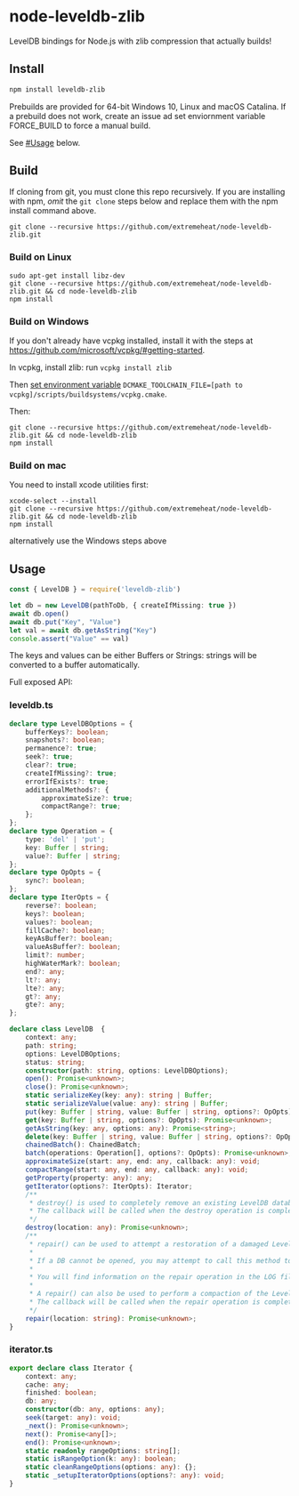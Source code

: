 # node-leveldb-zlib
LevelDB bindings for Node.js with zlib compression that actually builds!

## Install

```sh
npm install leveldb-zlib
```

Prebuilds are provided for 64-bit Windows 10, Linux and macOS Catalina. If a prebuild does not work, create an issue ad set enviornment variable FORCE_BUILD to force a manual build.

See [#Usage](#Usage) below.

## Build

If cloning from git, you must clone this repo recursively. If you are installing with npm, *omit* the `git clone` steps below and replace them with the npm install command above.

`git clone --recursive https://github.com/extremeheat/node-leveldb-zlib.git`


### Build on Linux
```
sudo apt-get install libz-dev
git clone --recursive https://github.com/extremeheat/node-leveldb-zlib.git && cd node-leveldb-zlib
npm install
```
### Build on Windows

If you don't already have vcpkg installed, install it with the steps at https://github.com/microsoft/vcpkg/#getting-started.

In vcpkg, install zlib: run `vcpkg install zlib`

Then [set environment variable](https://www.onmsft.com/how-to/how-to-set-an-environment-variable-in-windows-10) `DCMAKE_TOOLCHAIN_FILE=[path to vcpkg]/scripts/buildsystems/vcpkg.cmake`.

Then:
```
git clone --recursive https://github.com/extremeheat/node-leveldb-zlib.git && cd node-leveldb-zlib
npm install
```

### Build on mac

You need to install xcode utilities first:

```
xcode-select --install
git clone --recursive https://github.com/extremeheat/node-leveldb-zlib.git && cd node-leveldb-zlib
npm install
```

alternatively use the Windows steps above

## Usage


```ts
const { LevelDB } = require('leveldb-zlib')

let db = new LevelDB(pathToDb, { createIfMissing: true })
await db.open()
await db.put("Key", "Value")
let val = await db.getAsString("Key")
console.assert("Value" == val)
```

The keys and values can be either Buffers or Strings: strings will be converted to a buffer automatically.

Full exposed API:
### leveldb.ts
```ts
declare type LevelDBOptions = {
    bufferKeys?: boolean;
    snapshots?: boolean;
    permanence?: true;
    seek?: true;
    clear?: true;
    createIfMissing?: true;
    errorIfExists?: true;
    additionalMethods?: {
        approximateSize?: true;
        compactRange?: true;
    };
};
declare type Operation = {
    type: 'del' | 'put';
    key: Buffer | string;
    value?: Buffer | string;
};
declare type OpOpts = {
    sync?: boolean;
};
declare type IterOpts = {
    reverse?: boolean;
    keys?: boolean;
    values?: boolean;
    fillCache?: boolean;
    keyAsBuffer?: boolean;
    valueAsBuffer?: boolean;
    limit?: number;
    highWaterMark?: boolean;
    end?: any;
    lt?: any;
    lte?: any;
    gt?: any;
    gte?: any;
};

declare class LevelDB  {
    context: any;
    path: string;
    options: LevelDBOptions;
    status: string;
    constructor(path: string, options: LevelDBOptions);
    open(): Promise<unknown>;
    close(): Promise<unknown>;
    static serializeKey(key: any): string | Buffer;
    static serializeValue(value: any): string | Buffer;
    put(key: Buffer | string, value: Buffer | string, options?: OpOpts): Promise<unknown>;
    get(key: Buffer | string, options?: OpOpts): Promise<unknown>;
    getAsString(key: any, options: any): Promise<string>;
    delete(key: Buffer | string, value: Buffer | string, options?: OpOpts): Promise<unknown>;
    chainedBatch(): ChainedBatch;
    batch(operations: Operation[], options?: OpOpts): Promise<unknown>;
    approximateSize(start: any, end: any, callback: any): void;
    compactRange(start: any, end: any, callback: any): void;
    getProperty(property: any): any;
    getIterator(options?: IterOpts): Iterator;
    /**
     * destroy() is used to completely remove an existing LevelDB database directory. You can use this function in place of a full directory rm if you want to be sure to only remove LevelDB-related files. If the directory only contains LevelDB files, the directory itself will be removed as well. If there are additional, non-LevelDB files in the directory, those files, and the directory, will be left alone.
     * The callback will be called when the destroy operation is complete, with a possible error argument.
     */
    destroy(location: any): Promise<unknown>;
    /**
     * repair() can be used to attempt a restoration of a damaged LevelDB store. From the LevelDB documentation:
     *
     * If a DB cannot be opened, you may attempt to call this method to resurrect as much of the contents of the database as possible. Some data may be lost, so be careful when calling this function on a database that contains important information.
     *
     * You will find information on the repair operation in the LOG file inside the store directory.
     *
     * A repair() can also be used to perform a compaction of the LevelDB log into table files.
     * The callback will be called when the repair operation is complete, with a possible error argument.
     */
    repair(location: string): Promise<unknown>;
}
```

### iterator.ts
```ts
export declare class Iterator {
    context: any;
    cache: any;
    finished: boolean;
    db: any;
    constructor(db: any, options: any);
    seek(target: any): void;
    _next(): Promise<unknown>;
    next(): Promise<any[]>;
    end(): Promise<unknown>;
    static readonly rangeOptions: string[];
    static isRangeOption(k: any): boolean;
    static cleanRangeOptions(options: any): {};
    static _setupIteratorOptions(options?: any): void;
}
```
